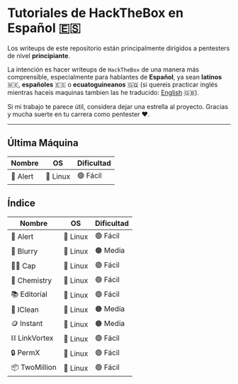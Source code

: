 # Tutoriales de HackTheBox en Español 🇪🇸

Los writeups de este repositorio están principalmente dirigidos a pentesters de nivel **principiante**.

La intención es hacer writeups de `HackTheBox` de una manera más comprensible, especialmente para hablantes de **Español**, ya sean **latinos** 🇲🇽, **españoles** 🇪🇸 o **ecuatoguineanos** 🇬🇶 (si quereis practicar inglés mientras haceis maquinas tambien las he traducido: [English](../en) 🇬🇧).

Si mi trabajo te parece útil, considera dejar una estrella al proyecto. Gracias y mucha suerte en tu carrera como pentester ❤️.

---

## Última Máquina

|Nombre|OS|Dificultad|
|-|-|-|
|🔔 Alert|🐧 Linux|🟢 Fácil|

## Índice

|Nombre|OS|Dificultad|
|-|-|-|
|🔔 Alert|🐧 Linux|🟢 Fácil|
|🤖 Blurry|🐧 Linux|🟠 Media|
|🏴‍☠ Cap|🐧 Linux|🟢 Fácil|
|🧪 Chemistry|🐧 Linux|🟢 Fácil|
|📚 Editorial|🐧 Linux|🟢 Fácil|
|🧹 IClean|🐧 Linux|🟠 Media|
|🪙 Instant|🐧 Linux|🟠 Media|
|⛓ LinkVortex|🐧 Linux|🟢 Fácil|
|🔒 PermX|🐧 Linux|🟢 Fácil|
|📦 TwoMillion|🐧 Linux|🟢 Fácil|